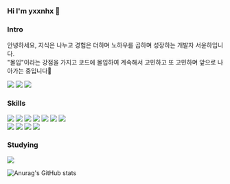 ### Hi I'm yxxnhx 👋

### Intro
<p>안녕하세요, 지식은 나누고 경험은 더하며 노하우를 곱하며 성장하는 개발자 서윤하입니다.
<br />"몰입"이라는 강점을 가지고 코드에 몰입하여 계속해서 고민하고 또 고민하며 앞으로 나아가는 중입니다💪</p>

<a href="https://www.notion.so/yxxhx-9307f725a72f490384ccf7521c3defe7" target="_blank">
<img src="https://img.shields.io/badge/Notion-000000?style=flat-square&logo=Notion&logoColor=white"/></a>
<a href="https://velog.io/@yxxnhx" target="_blank">
<img src="https://img.shields.io/badge/Velog-20C997?style=flat-square&logo=Velog&logoColor=white"/></a>
<a href="tjdbsgk514@gmail.com" target="_blank">
<img src="https://img.shields.io/badge/Gmail-C71610?style=flat-square&logo=Gmail&logoColor=white"/></a>

### Skills
<div>
  <img src="https://img.shields.io/badge/HTML5-E34F26?style=flat-square&logo=HTML5&logoColor=white"/>
  <img src="https://img.shields.io/badge/CSS3-1572B6?style=flat-square&logo=CSS3&logoColor=white"/>
  <img src="https://img.shields.io/badge/JavaScript-F7DF1E?style=flat-square&logo=JavaScript&logoColor=white"/>
  <img src="https://img.shields.io/badge/React-1DAFB?style=flat-square&logo=React&logoColor=white"/>
  <img src="https://img.shields.io/badge/Redux-764ABC?style=flat-square&logo=Redux&logoColor=white"/>
  <img src="https://img.shields.io/badge/styled-components-DB7093?style=flat-square&logo=styled-components&logoColor=white"/>
  <img src="https://img.shields.io/badge/Sass-CC6699?style=flat-square&logo=Sass&logoColor=white"/>
</div>
<div>
  <img src="https://img.shields.io/badge/Adobe Photoshop-31A8FF?style=flat-square&logo=Adobe Photoshop&logoColor=white"/>
    <img src="https://img.shields.io/badge/Adobe Illustrator-FF9A00?style=flat-square&logo=Adobe Illustrator&logoColor=white"/>
    <img src="https://img.shields.io/badge/Adobe XD-FF61F6?style=flat-square&logo=Adobe XD&logoColor=white"/>
    <img src="https://img.shields.io/badge/Figma-F24E1E?style=flat-square&logo=Figma&logoColor=white"/>
</div>

### Studying

<img src="https://img.shields.io/badge/TypeScript-3178C6?style=flat-square&logo=TypeScript&logoColor=white"/>

<br />

![Anurag's GitHub stats](https://github-readme-stats.vercel.app/api?username=yxxnhx&show_icons=true&theme=radical)


<!--
**yxxnhx/yxxnhx** is a ✨ _special_ ✨ repository because its `README.md` (this file) appears on your GitHub profile.

Here are some ideas to get you started:

- 🔭 I’m currently working on ...
- 🌱 I’m currently learning ...
- 👯 I’m looking to collaborate on ...
- 🤔 I’m looking for help with ...
- 💬 Ask me about ...
- 📫 How to reach me: ...
- 😄 Pronouns: ...
- ⚡ Fun fact: ...
-->

